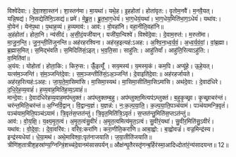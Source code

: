 

  
विश्वे॑देवा:। दे॒वा॒श्शा॒स्तन॑। शा॒स्तन॑मा। मा॒यथा॑। यथे॒ह। इ॒हहोता॑। होता॑वृत:। वृ॒तोम॒नवै॑। म॒नवै॒यत्। यन्नि॒षद्य॑। नि॒सद्येति॑नि॒ऽसद्य॑॥ प्रमे॑। मे॒ब्रू॒त॒। ब्रू॒त॒भा॒ग॒धेयं॑। भा॒ग॒धेयं॒यथा॑। भा॒ग॒धेय॒मिति॑भा॒ग॒ऽधेयं॑। यथा॑व:। वो॒येन॑। येन॑प॒था। प॒थाह॒व्यं। ह॒व्यमाव॑:। आव॑:। वो॒वहा॑नि। वहा॒नीति॒वहा॑नि॥  
अ॒हंहोता॑। होता॒नि। न्य॑सीदं। अ॒सी॒दं॒यजी॑यान्। यजी॑या॒न्विश्वे॑। विश्वे॑दे॒वा:। दे॒वाम॒रुत॑:। म॒रुतो॑मा। मा॒जु॒न॒न्ति॒। जु॒न॒न्ती॒ति॑जुनन्ति॥ अह॑रहरश्विना। अह॑रह॒इत्यह॑:ऽअह:। अ॒श्वि॒ना॒ध्व॒र्य॒वं॒। अ॒ध्व॒र्य॒वं॒वां॒। वां॒ब्र॒ह्मा। ब्र॒ह्मास॒मित्। स॒मिद्भ॑वति। स॒मिदिति॑सं॒ऽइत्। भ॒व॒ति॒सा। साहु॑ति:। आहु॑तिर्वां। आहु॑ति॒रित्याऽहु॑ति:। वा॒मिति॑वां॥  
अ॒यंय:। योहोता॑। होता॒कि:। किरु॒स:। ऊँँ॒इत्यूँ॑ । सय॒मस्य॑। य॒मस्य॒कं। कम॒पि। अप्यू॑हे। ऊ॒हे॒यत्। यत्स॑म॒ञ्जन्ति॑। सं॒म॒ञ्जन्ति॑दे॒वा:। स॒म॒ञ्जन्तीति॑सं॒ऽअ॒ञ्जन्ति॑। दे॒वाइति॑दे॒वा:॥ अह॑रहर्जायते। अह॑रह॒रित्यह॑:ऽअह:। जा॒य॒ते॒मा॒सिमा॑सि। मा॒सिमा॒स्यथ॑। मा॒सिमा॒सीति॑मा॒सिऽमा॑सि। अथ॑दे॒वा:। दे॒वाद॑धिरे। द॒धि॒रे॒ह॒व्य॒वाहं॑। ह॒व्य॒वाह॒मिति॑ह॒व्य॒ऽवाहं॑॥  
मान्दे॒वा:। दे॒वाद॑धिरेहव्य॒वाह॒मप॑म्लुक्तं। अप॑म्लुक्तम्ब॒हु। अप॑म्लुक्त॒मित्यप॑ऽम्लुक्तं। ब॒हुकृ॒च्छ्रा। कृ॒च्छ्राचर॑न्तं। चर॑न्त॒मिति॒चर॑न्तं॥ अ॒ग्निर्वि॒द्वान्। वि॒द्वान्य॒ज्ञं। य॒ज्ञन्न॑:। न॒:क॒ल्प॒या॒ति॒। क॒ल्प॒या॒ति॒पञ्च॑यामं। पञ्च॑यामन्त्रि॒वृतं॑। पञ्च॑याम॒मिति॒पञ्च॑ऽयामं। त्रि॒वृतं॑स॒प्तत॑न्तुं। त्रि॒वृत॒मिति॑त्रि॒ऽवृतं॑। स॒प्तत॑न्तु॒मिति॑स॒प्तऽत॑न्तुं॥  
आव॑:। वो॒य॒क्षि॒। य॒क्ष्य॒मृ॒त॒त्वं। अ॒मृ॒त॒त्वंसु॒वीरं॑। अ॒मृ॒त॒त्वमित्य॑मृ॒त॒ऽत्वं। सु॒वीरं॒यथा॑। सु॒वीर॒मिति॑सु॒ऽवीरं॑। यथा॑व:। वो॒दे॒वा॒:। दे॒वा॒वरि॑व:। वरि॑व॒:करा॑णि। करा॒णीति॒करा॑णि॥ आबा॒ह्वो:। बा॒ह्वोवज्रं॑। वज्र॒मिन्द्र॑स्य। इन्द्र॑स्यधेयां। धे॒या॒मथ॑। अथे॒माविश्वा॒:पृत॑नाजयाति। ज॒या॒तीति॑जयाति॥  
त्रीणि॑श॒तात्रीश॒हस्रा॑ण्य॒ग्निन्त्रिं॒शच्च॑दे॒वानम॑सासपर्यन्॥ औक्ष॑न्घृ॒तैरस्तृ॑णन्ब॒र्हिर॑स्मा॒आदिध्दोता॑रं॒न्य॑सादयन्त॥ 12॥  
